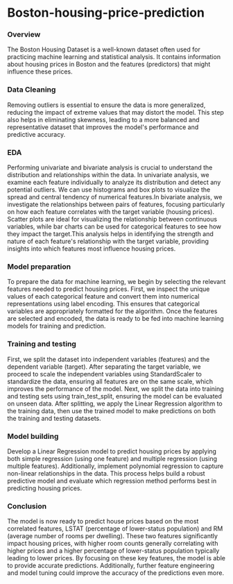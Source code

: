 # Boston-housing-price-prediction

### Overview

The Boston Housing Dataset is a well-known dataset often used for practicing machine learning and statistical analysis. It contains information about housing prices in Boston and the features (predictors) that might influence these prices.

### Data Cleaning

Removing outliers is essential to ensure the data is more generalized, reducing the impact of extreme values that may distort the model. This step also helps in eliminating skewness, leading to a more balanced and representative dataset that improves the model's performance and predictive accuracy.

### EDA

Performing univariate and bivariate analysis is crucial to understand the distribution and relationships within the data. In univariate analysis, we examine each feature individually to analyze its distribution and detect any potential outliers. We can use histograms and box plots to visualize the spread and central tendency of numerical features.In bivariate analysis, we investigate the relationships between pairs of features, focusing particularly on how each feature correlates with the target variable (housing prices). Scatter plots are ideal for visualizing the relationship between continuous variables, while bar charts can be used for categorical features to see how they impact the target.This analysis helps in identifying the strength and nature of each feature's relationship with the target variable, providing insights into which features most influence housing prices.

### Model preparation

To prepare the data for machine learning, we begin by selecting the relevant features needed to predict housing prices. First, we inspect the unique values of each categorical feature and convert them into numerical representations using label encoding. This ensures that categorical variables are appropriately formatted for the algorithm. Once the features are selected and encoded, the data is ready to be fed into machine learning models for training and prediction.

### Training and testing

First, we split the dataset into independent variables (features) and the dependent variable (target). After separating the target variable, we proceed to scale the independent variables using StandardScaler to standardize the data, ensuring all features are on the same scale, which improves the performance of the model.
Next, we split the data into training and testing sets using train_test_split, ensuring the model can be evaluated on unseen data. After splitting, we apply the Linear Regression algorithm to the training data, then use the trained model to make predictions on both the training and testing datasets.

### Model building

Develop a Linear Regression model to predict housing prices by applying both simple regression (using one feature) and multiple regression (using multiple features). Additionally, implement polynomial regression to capture non-linear relationships in the data. This process helps build a robust predictive model and evaluate which regression method performs best in predicting housing prices.

### Conclusion

The model is now ready to predict house prices based on the most correlated features, LSTAT (percentage of lower-status population) and RM (average number of rooms per dwelling). These two features significantly impact housing prices, with higher room counts generally correlating with higher prices and a higher percentage of lower-status population typically leading to lower prices. By focusing on these key features, the model is able to provide accurate predictions. Additionally, further feature engineering and model tuning could improve the accuracy of the predictions even more.
